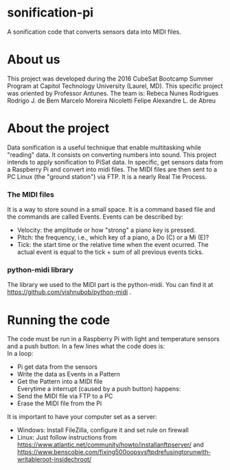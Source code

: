 # sonification-pi
A sonification code that converts sensors data into MIDI files. 

# About us
This project was developed during the 2016 CubeSat Bootcamp Summer Program  at Capitol Technology University (Laurel, MD). This specific project was oriented by Professor Antunes.
The team is:
Rebeca Nunes Rodrigues
Rodrigo J. de Bem
Marcelo Moreira Nicoletti
Felipe Alexandre L. de Abreu

# About the project
Data sonification is a useful technique that enable multitasking while "reading" data. It consists on converting numbers into sound. This project intends to apply sonification to PiSat data. In specific, get sensors data from a Raspberry Pi and convert into midi files. The MIDI files are then sent to a PC Linux (the "ground station") via FTP. It is a nearly Real Tie Process.
### The MIDI files
It is a way to store sound in a small space. It is a command based file and the commands are called Events.
Events can be described by:
- Velocity: the amplitude or how "strong" a piano key is pressed.
- Pitch: the frequency, i.e., which key of a piano, a Do (C) or a Mi (E)?
- Tick: the start time or the relative time when the event ocurred. The actual event is equal to the tick + sum of all previous events ticks.

### python-midi library
The library we used to the MIDI part is the python-midi. You can find it at https://github.com/vishnubob/python-midi .<br />

# Running the code
The code must be run in a Raspberry Pi with light and temperature sensors and a push button.
In a few lines what the code does is:<br />
In a loop:
- Pi get data from the sensors
- Write the data as Events in a Pattern
- Get the Pattern into a MIDI file <br />
Everytime a interrupt (caused by a push button) happens:
- Send the MIDI file via FTP to a PC
- Erase the MIDI file from the Pi

It is important to have your computer set as a server:
- Windows: Install FileZilla, configure it and set rule on firewall
- Linux: Just follow instructions from https://www.atlantic.net/community/howto/install­an­ftp­server/
and
https://www.benscobie.com/fixing­500­oops­vsftpd­refusing­to­run­with­writable­root-inside­chroot/
